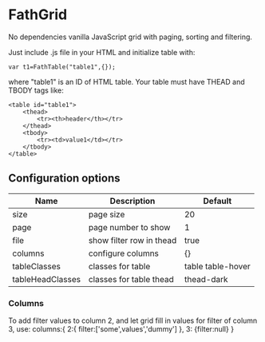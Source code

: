 # FathGrid
No dependencies vanilla JavaScript grid with paging, sorting and filtering.

Just include .js file in your HTML and initialize table with:

    var t1=FathTable("table1",{});

where "table1" is an ID of HTML table. Your table must have THEAD and TBODY tags like:

    <table id="table1">
        <thead>
            <tr><th>header</th></tr>
        </thead>
        <tbody>
            <tr><td>value1</td></tr>
        </tbody>
    </table>

## Configuration options
<table><thead><tr><th>Name</th><th>Description</th><th>Default</th></tr></thead>
<tbody>
<tr><td>size</td><td>page size</td><td>20</td></tr>
<tr><td>page</td><td>page number to show</td><td>1</td></tr>
<tr><td>file</td><td>show filter row in thead</td><td>true</td></tr>
<tr><td>columns</td><td>configure columns</td><td>{}</td></tr>
<tr><td>tableClasses</td><td>classes for table</td><td>table table-hover</td></tr>
<tr><td>tableHeadClasses</td><td>classes for table thead</td><td>thead-dark</td></tr>
</tbody>
</table>


### Columns
To add filter values to column 2, and let grid fill in values for filter of column 3, use:
    columns:{
        2:{
            filter:['some',values','dummy']
        },
        3: {filter:null}
     }


